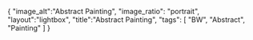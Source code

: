 {
 "image_alt":"Abstract Painting",
"image_ratio": "portrait", 
"layout":"lightbox",
"title":"Abstract Painting",
 "tags": [
  "BW",
  "Abstract",
  "Painting"
 ]
}